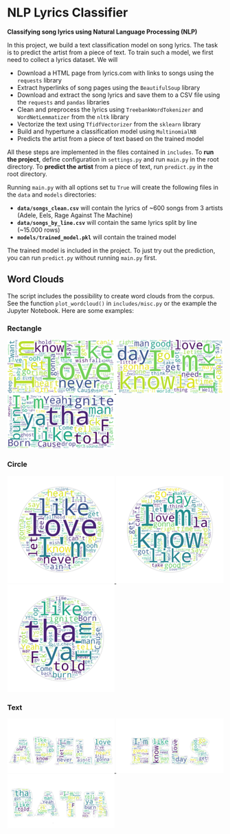 # NLP Lyrics Classifier

**Classifying song lyrics using Natural Language Processing (NLP)**

In this project, we build a text classification model on song lyrics. The task is to predict the artist from a piece of text. To train such a model, we first need to collect a lyrics dataset. We will

- Download a HTML page from lyrics.com with links to songs using the `requests` library
- Extract hyperlinks of song pages using the `BeautifulSoup` library
- Download and extract the song lyrics and save them to a CSV file using the `requests` and `pandas` libraries
- Clean and preprocess the lyrics using `TreebankWordTokenizer` and `WordNetLemmatizer` from the `nltk` library
- Vectorize the text using `TfidfVectorizer` from the `sklearn` library
- Build and hypertune a classification model using `MultinomialNB`
- Predicts the artist from a piece of text based on the trained model

All these steps are implemented in the files contained in `includes`. To **run the project**, define configuration in `settings.py` and run `main.py` in the root directory. To **predict the artist** from a piece of text, run `predict.py` in the root directory.

Running `main.py` with all options set tu `True` will create the following files in the `data` and `models` directories:

- **`data/songs_clean.csv`** will contain the lyrics of ~600 songs from 3 artists (Adele, Eels, Rage Against The Machine)
- **`data/songs_by_line.csv`** will contain the same lyrics split by line (~15.000 rows)
- **`models/trained_model.pkl`** will contain the trained model

The trained model is included in the project. To just try out the prediction, you can run `predict.py` without running `main.py` first.

## Word Clouds

The script includes the possibility to create word clouds from the corpus. See the function `plot_wordcloud()` in `includes/misc.py` or the example the Jupyter Notebook. Here are some examples:

### Rectangle

<p float="left">
  <a href="https://github.com/yotkadata/lyrics-classifier-nlp/blob/main/wordclouds/wordcloud-Adele-rect.png">
    <img src="https://github.com/yotkadata/lyrics-classifier-nlp/blob/main/wordclouds/wordcloud-Adele-rect.png?raw=true" width="250" />
  </a>
  <a href="https://github.com/yotkadata/lyrics-classifier-nlp/blob/main/wordclouds/wordcloud-Eels-rect.png">
    <img src="https://github.com/yotkadata/lyrics-classifier-nlp/blob/main/wordclouds/wordcloud-Eels-rect.png?raw=true" width="250" />
  </a>
  <a href="https://github.com/yotkadata/lyrics-classifier-nlp/blob/main/wordclouds/wordcloud-ratm-rect.png">
    <img src="https://github.com/yotkadata/lyrics-classifier-nlp/blob/main/wordclouds/wordcloud-ratm-rect.png?raw=true" width="250" />
  </a>
</p>

### Circle

<p float="left">
  <a href="https://github.com/yotkadata/lyrics-classifier-nlp/blob/main/wordclouds/wordcloud-Adele-circle.png">
    <img src="https://github.com/yotkadata/lyrics-classifier-nlp/blob/main/wordclouds/wordcloud-Adele-circle.png?raw=true" width="250" />
  </a>
  <a href="https://github.com/yotkadata/lyrics-classifier-nlp/blob/main/wordclouds/wordcloud-Eels-circle.png">
    <img src="https://github.com/yotkadata/lyrics-classifier-nlp/blob/main/wordclouds/wordcloud-Eels-circle.png?raw=true" width="250" />
  </a>
  <a href="https://github.com/yotkadata/lyrics-classifier-nlp/blob/main/wordclouds/wordcloud-ratm-circle.png">
    <img src="https://github.com/yotkadata/lyrics-classifier-nlp/blob/main/wordclouds/wordcloud-ratm-circle.png?raw=true" width="250" />
  </a>
</p>

### Text

<p float="left">
  <a href="https://github.com/yotkadata/lyrics-classifier-nlp/blob/main/wordclouds/wordcloud-Adele-text.png">
    <img src="https://github.com/yotkadata/lyrics-classifier-nlp/blob/main/wordclouds/wordcloud-Adele-text.png?raw=true" width="250" />
  </a>
  <a href="https://github.com/yotkadata/lyrics-classifier-nlp/blob/main/wordclouds/wordcloud-Eels-text.png">
    <img src="https://github.com/yotkadata/lyrics-classifier-nlp/blob/main/wordclouds/wordcloud-Eels-text.png?raw=true" width="250" />
  </a>
  <a href="https://github.com/yotkadata/lyrics-classifier-nlp/blob/main/wordclouds/wordcloud-ratm-text.png">
    <img src="https://github.com/yotkadata/lyrics-classifier-nlp/blob/main/wordclouds/wordcloud-ratm-text.png?raw=true" width="250" />
  </a>
</p>
